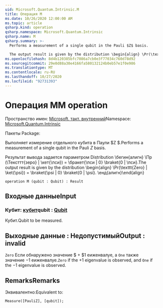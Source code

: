 ```yaml
---
uid: Microsoft.Quantum.Intrinsic.M
title: Операция M
ms.date: 10/26/2020 12:00:00 AM
ms.topic: article
qsharp.kind: operation
qsharp.namespace: Microsoft.Quantum.Intrinsic
qsharp.name: M
qsharp.summary: >-
  Performs a measurement of a single qubit in the Pauli $Z$ basis.

  The output result is given by the distribution \begin{align} \Pr(\texttt{Zero} | \ket{\psi}) = \braket{\psi | 0} \braket{0 | \psi}. \end{align}
ms.openlocfilehash: 8d4b120385bfc7086a7cb0e3f77034c760d78d92
ms.sourcegitcommit: 29e0d88a30e4166fa580132124b0eb57e1f0e986
ms.translationtype: MT
ms.contentlocale: ru-RU
ms.lasthandoff: 10/27/2020
ms.locfileid: "92731393"
---
```

# <a name="m-operation"></a><span data-ttu-id="d03a4-102">Операция M</span><span class="sxs-lookup"><span data-stu-id="d03a4-102">M operation</span></span>

<span data-ttu-id="d03a4-103">Пространство имен: [Microsoft. такт. внутренний](xref:Microsoft.Quantum.Intrinsic)</span><span class="sxs-lookup"><span data-stu-id="d03a4-103">Namespace: [Microsoft.Quantum.Intrinsic](xref:Microsoft.Quantum.Intrinsic)</span></span>

<span data-ttu-id="d03a4-104">Пакеты [](https://nuget.org/packages/)</span><span class="sxs-lookup"><span data-stu-id="d03a4-104">Package: [](https://nuget.org/packages/)</span></span>


<span data-ttu-id="d03a4-105">Выполняет измерение отдельного кубита в Паули $Z $.</span><span class="sxs-lookup"><span data-stu-id="d03a4-105">Performs a measurement of a single qubit in the Pauli $Z$ basis.</span></span>

<span data-ttu-id="d03a4-106">Результат вывода задается параметром Distribution \бегин{алигн} \Пр (\Тексттт{зеро} | \кет{\пси}) = \бракет{\пси | 0} \braket{0 | \пси}.</span><span class="sxs-lookup"><span data-stu-id="d03a4-106">The output result is given by the distribution \begin{align} \Pr(\texttt{Zero} | \ket{\psi}) = \braket{\psi | 0} \braket{0 | \psi}.</span></span>
<span data-ttu-id="d03a4-107">\енд{алигн}</span><span class="sxs-lookup"><span data-stu-id="d03a4-107">\end{align}</span></span>

```qsharp
operation M (qubit : Qubit) : Result
```


## <a name="input"></a><span data-ttu-id="d03a4-108">Входные данные</span><span class="sxs-lookup"><span data-stu-id="d03a4-108">Input</span></span>

### <a name="qubit--qubit"></a><span data-ttu-id="d03a4-109">Кубит: [кубит](xref:microsoft.quantum.lang-ref.qubit)</span><span class="sxs-lookup"><span data-stu-id="d03a4-109">qubit : [Qubit](xref:microsoft.quantum.lang-ref.qubit)</span></span>

<span data-ttu-id="d03a4-110">Кубит.</span><span class="sxs-lookup"><span data-stu-id="d03a4-110">Qubit to be measured.</span></span>



## <a name="output--__invalidresult__"></a><span data-ttu-id="d03a4-111">Выходные данные __: <Result> Недопустимый__</span><span class="sxs-lookup"><span data-stu-id="d03a4-111">Output : __invalid<Result>__</span></span>

<span data-ttu-id="d03a4-112">`Zero` Если обнаружено значение $ + $1 еиженвалуе, а `One` также значение $-$1 еиженвалуе.</span><span class="sxs-lookup"><span data-stu-id="d03a4-112">`Zero` if the $+1$ eigenvalue is observed, and `One` if the $-1$ eigenvalue is observed.</span></span>

## <a name="remarks"></a><span data-ttu-id="d03a4-113">Remarks</span><span class="sxs-lookup"><span data-stu-id="d03a4-113">Remarks</span></span>

<span data-ttu-id="d03a4-114">Эквивалентно:</span><span class="sxs-lookup"><span data-stu-id="d03a4-114">Equivalent to:</span></span>

```qsharp
Measure([PauliZ], [qubit]);
```